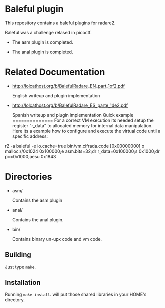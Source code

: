Baleful plugin
==============
This repository contains a baleful plugins for radare2.

Baleful was a challenge relased in picoctf.

* The asm plugin is completed.

* The anal plugin is completed.

Related Documentation
==============
* http://lolcathost.org/b/BalefulRadare_EN_part_1of2.pdf

	English writeup and plugin implementation

* http://lolcathost.org/b/BalefulRadare_ES_parte_1de2.pdf
	
	Spanish writeup and plugin implementation
Quick example
==============
For a correct VM execution its needed setup the register "r_data" to allocated memory for internal data manipulation.
Here its a example how to configure and execute the virtual code until a specific address:

r2 -a baleful -e io.cache=true bin/vm.cifrada.code
[0x00000000] o malloc://0x1024 0x100000;e asm.bits=32;dr r_data=0x100000;s 0x1000;dr pc=0x1000;aesu 0x1843

Directories
===========

* asm/

	Contains the asm plugin

* anal/

	Contains the anal plugin.      

* bin/

	Contains binary un-upx code and vm code.

Building
--------

Just type `make`.

Installation
------------

Running `make install`. will put those shared libraries in your
HOME's directory.
